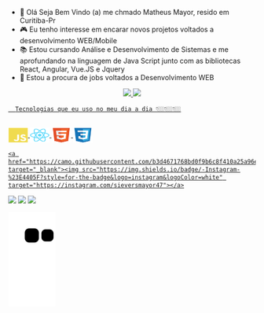 - 👋  Olá Seja Bem Vindo (a) me chmado Matheus Mayor, resido em Curitiba-Pr
- 🎮  Eu tenho interesse em encarar novos projetos voltados a desenvolvimento WEB/Mobile
- 📚  Estou cursando Análise e Desenvolvimento de Sistemas e me aprofundando na linguagem de Java Script junto com as bibliotecas React, Angular, Vue.JS e Jquery
- 💞️  Estou a procura de jobs voltados a Desenvolvimento WEB


<!---
MatheusMayor/MatheusMayor is a ✨ special ✨ repository because its `README.md` (this file) appears on your GitHub profile.
You can click the Preview link to take a look at your changes.
--->
<div align="center">
  <a href="https://github.com/MatheusMayor">
  <img height="180em" src="https://github-readme-stats.vercel.app/api?username=MatheusMayor&show_icons=true&theme=blue-green&include_all_commits=true&count_private=true"/>
  <img height="180em" src="https://github-readme-stats.vercel.app/api/top-langs/?username=MatheusMayor&layout=compact&langs_count=7&theme=dracula"/>
</div>
 
      Tecnologias que eu uso no meu dia a dia 👇🏼👇🏼👇🏼
    
  <div style="display: inline_block"><br>
  <img align="center" alt="MatheusMayor-Js" height="30" width="40" src="https://raw.githubusercontent.com/devicons/devicon/master/icons/javascript/javascript-plain.svg">
  <img align="center" alt="MatheusMayor-React" height="30" width="40" src="https://raw.githubusercontent.com/devicons/devicon/master/icons/react/react-original.svg">
  <img align="center" alt="MatheusMayor-HTML" height="30" width="40" src="https://raw.githubusercontent.com/devicons/devicon/master/icons/html5/html5-original.svg">
  <img align="center" alt="MatheusMayor-CSS" height="30" width="40" src="https://raw.githubusercontent.com/devicons/devicon/master/icons/css3/css3-original.svg">
 
    <a href="https://camo.githubusercontent.com/b3d4671768bd0f9b6c8f410a25a96e0c5a4d135208d8910461e986f97e7985ab/68747470733a2f2f696d672e736869656c64732e696f2f62616467652f496e7374616772616d2d4534343035463f7374796c653d666f722d7468652d6261646765266c6f676f3d696e7374616772616d266c6f676f436f6c6f723d7768697465" target="_blank"><img src="https://img.shields.io/badge/-Instagram-%23E4405F?style=for-the-badge&logo=instagram&logoColor=white" target="https://instagram.com/sieversmayor47"></a>
 <a href="https://discord.gg/Matheus_Mayor#8010" target="_blank"><img src="https://img.shields.io/badge/Discord-7289DA?style=for-the-badge&logo=discord&logoColor=white" target="_blank"></a> 
 <a href = "matheusmayor82@gmail.com"><img src="https://img.shields.io/badge/-Gmail-%23333?style=for-the-badge&logo=gmail&logoColor=white" target="_blank"></a>
 <a href="https://www.linkedin.com/in/matheus-mayor-771714aa" target="_blank"><img src="https://img.shields.io/badge/-LinkedIn-%230077B5?style=for-the-badge&logo=linkedin&logoColor=white" target="_blank"></a>
    
  ![Snake animation](https://github.com/MatheusMayor/MatheusMayor/blob/output/github-contribution-grid-snake.svg)    

 </div>
